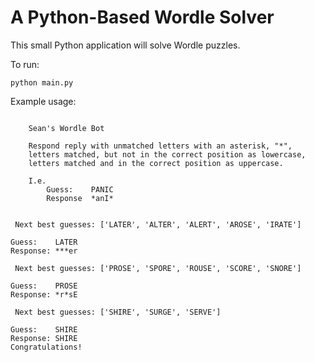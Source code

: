 # A Python-Based Wordle Solver
This small Python application will solve Wordle puzzles.

To run:
```
python main.py
```

Example usage:
```

    Sean's Wordle Bot

    Respond reply with unmatched letters with an asterisk, "*",
    letters matched, but not in the correct position as lowercase,
    letters matched and in the correct position as uppercase.

    I.e.
        Guess:    PANIC
        Response  *anI*


 Next best guesses: ['LATER', 'ALTER', 'ALERT', 'AROSE', 'IRATE']

Guess:    LATER
Response: ***er

 Next best guesses: ['PROSE', 'SPORE', 'ROUSE', 'SCORE', 'SNORE']

Guess:    PROSE
Response: *r*sE

 Next best guesses: ['SHIRE', 'SURGE', 'SERVE']

Guess:    SHIRE
Response: SHIRE
Congratulations!
```